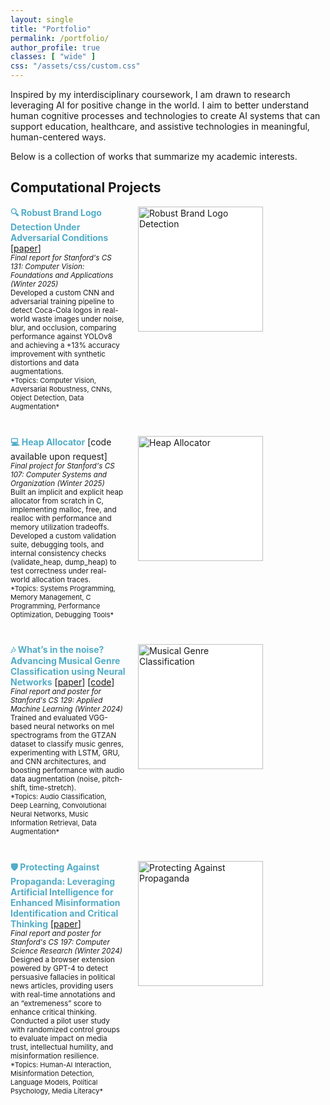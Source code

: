 ```yaml
---
layout: single
title: "Portfolio"
permalink: /portfolio/
author_profile: true
classes: [ "wide" ]
css: "/assets/css/custom.css"
---
```

<style>
/* Forcefully disable all hover effects on the avatar */
.sidebar .author__avatar a,
.sidebar .author__avatar a:visited,
.sidebar .author__avatar a:hover,
.sidebar .author__avatar a:focus,
.sidebar .author__avatar a:active,
.sidebar .author__avatar a::before,
.sidebar .author__avatar a::after,
.sidebar .author__avatar img,
.sidebar .author__avatar a img,
.sidebar .author__avatar a:hover img,
.sidebar .author__avatar a:focus img,
.sidebar .author__avatar a:active img,
.sidebar .author__avatar img:hover,
.sidebar .author__avatar img:focus,
.sidebar .author__avatar img:active {
  filter: none !important;
  opacity: 1 !important;
  background: transparent !important;
  box-shadow: none !important;
  transition: none !important;
}
</style>

<p>
  Inspired by my interdisciplinary coursework, I am drawn to research leveraging AI for positive change in the world. I aim to better understand human cognitive processes and technologies to create AI systems that can support education, healthcare, and assistive technologies in meaningful, human-centered ways.
</p>

<p>
  Below is a collection of works that summarize my academic interests.
</p>

<h2>Computational Projects</h2>

<!-- Project 1 -->
<div style="margin-bottom: 40px; display: flex; align-items: flex-start;">
  <!-- Text container -->
  <div style="flex: 1; padding-right: 20px;">
    <span style="color:#52ADC8"><b>🔍 Robust Brand Logo Detection Under Adversarial Conditions</b></span> [<a href="/files/CS131_Final_project (3).pdf" target="_blank">paper</a>]<br>
    <sub>
      <i>Final report for Stanford's CS 131: Computer Vision: Foundations and Applications (Winter 2025)</i><br>
      Developed a custom CNN and adversarial training pipeline to detect Coca-Cola logos in real-world waste images under noise, blur, and occlusion, comparing performance against YOLOv8 and achieving a +13% accuracy improvement with synthetic distortions and data augmentations.
    </sub><br>
    <sub style="font-size:11px">
      *Topics: Computer Vision, Adversarial Robustness, CNNs, Object Detection, Data Augmentation*
    </sub>
  </div>
  <!-- Image container -->
  <div style="flex: 0 0 300px;">
    <img src="/files/Screenshot 2025-03-29 at 12.56.09 PM.png" alt="Robust Brand Logo Detection" style="width: 200px; height: 200px; object-fit: contain; background-color: #fff;">
  </div>
</div>

<!-- Project 2 -->
<div style="margin-bottom: 40px; display: flex; align-items: flex-start;">
  <!-- Text container -->
  <div style="flex: 1; padding-right: 20px;">
    <span style="color:#52ADC8"><b>💻 Heap Allocator</b></span> [code available upon request]<br>
    <sub>
      <i>Final project for Stanford's CS 107: Computer Systems and Organization (Winter 2025)</i><br>
      Built an implicit and explicit heap allocator from scratch in C, implementing malloc, free, and realloc with performance and memory utilization tradeoffs. Developed a custom validation suite, debugging tools, and internal consistency checks (validate_heap, dump_heap) to test correctness under real-world allocation traces.
    </sub><br>
    <sub style="font-size:11px">
      *Topics: Systems Programming, Memory Management, C Programming, Performance Optimization, Debugging Tools*
    </sub>
  </div>
  <!-- Image container -->
  <div style="flex: 0 0 300px;">
    <img src="/files/Screenshot 2025-03-29 at 1.12.36 PM.png" alt="Heap Allocator" style="width: 200px; height: 200px; object-fit: contain; background-color: #fff;">
  </div>
</div>

<!-- Project 3 -->
<div style="margin-bottom: 40px; display: flex; align-items: flex-start;">
  <!-- Text container -->
  <div style="flex: 1; padding-right: 20px;">
    <span style="color:#52ADC8"><b>🎶 What’s in the noise? Advancing Musical Genre Classification using Neural Networks</b></span> [<a href="/files/CS 129 Final Writeup (2).pdf" target="_blank">paper</a>] [<a href="https://github.com/katherinewxu/129Final" target="_blank">code</a>]<br>
    <sub>
      <i>Final report and poster for Stanford's CS 129: Applied Machine Learning (Winter 2024)</i><br>
      Trained and evaluated VGG-based neural networks on mel spectrograms from the GTZAN dataset to classify music genres, experimenting with LSTM, GRU, and CNN architectures, and boosting performance with audio data augmentation (noise, pitch-shift, time-stretch).
    </sub><br>
    <sub style="font-size:11px">
      *Topics: Audio Classification, Deep Learning, Convolutional Neural Networks, Music Information Retrieval, Data Augmentation*
    </sub>
  </div>
  <!-- Image container -->
  <div style="flex: 0 0 300px;">
    <img src="/files/Screenshot 2025-03-29 at 1.05.04 PM.png" alt="Musical Genre Classification" style="width: 200px; height: 200px; object-fit: contain; background-color: #fff;">
  </div>
</div>

<!-- Project 4 -->
<div style="margin-bottom: 40px; display: flex; align-items: flex-start;">
  <!-- Text container -->
  <div style="flex: 1; padding-right: 20px;">
    <span style="color:#52ADC8"><b>🛡️ Protecting Against Propaganda: Leveraging Artificial Intelligence for Enhanced Misinformation Identification and Critical Thinking</b></span> [<a href="/files/CS197___Final_Draft (2).pdf" target="_blank">paper</a>]<br>
    <sub>
      <i>Final report and poster for Stanford's CS 197: Computer Science Research (Winter 2024)</i><br>
      Designed a browser extension powered by GPT-4 to detect persuasive fallacies in political news articles, providing users with real-time annotations and an “extremeness” score to enhance critical thinking. Conducted a pilot user study with randomized control groups to evaluate impact on media trust, intellectual humility, and misinformation resilience.
    </sub><br>
    <sub style="font-size:11px">
      *Topics: Human-AI Interaction, Misinformation Detection, Language Models, Political Psychology, Media Literacy*
    </sub>
  </div>
  <!-- Image container -->
  <div style="flex: 0 0 300px;">
    <img src="/files/Screenshot 2025-03-29 at 1.05.19 PM.png" alt="Protecting Against Propaganda" style="width: 200px; height: 200px; object-fit: contain; background-color: #fff;">
  </div>
</div>

